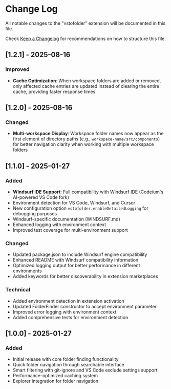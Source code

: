 # Change Log

All notable changes to the "vstofolder" extension will be documented in this file.

Check [Keep a Changelog](http://keepachangelog.com/) for recommendations on how to structure this file.

## [1.2.1] - 2025-08-16

### Improved
- **Cache Optimization**: When workspace folders are added or removed, only affected cache entries are updated instead of clearing the entire cache, providing faster response times

## [1.2.0] - 2025-08-16

### Changed
- **Multi-workspace Display**: Workspace folder names now appear as the first element of directory paths (e.g., `workspace-name/src/components`) for better navigation clarity when working with multiple workspace folders

## [1.1.0] - 2025-01-27

### Added
- **Windsurf IDE Support**: Full compatibility with Windsurf IDE (Codeium's AI-powered VS Code fork)
- Environment detection for VS Code, Windsurf, and Cursor
- New configuration option `vstofolder.enableDetailedLogging` for debugging purposes
- Windsurf-specific documentation (WINDSURF.md)
- Enhanced logging with environment context
- Improved test coverage for multi-environment support

### Changed
- Updated package.json to include Windsurf engine compatibility
- Enhanced README with Windsurf compatibility information
- Optimized logging output for better performance in different environments
- Added keywords for better discoverability in extension marketplaces

### Technical
- Added environment detection in extension activation
- Updated FolderFinder constructor to accept environment parameter
- Improved error logging with environment context
- Added comprehensive tests for environment detection

## [1.0.0] - 2025-01-27

### Added
- Initial release with core folder finding functionality
- Quick folder navigation through searchable interface
- Smart filtering with git-ignore and VS Code exclude settings support
- Performance-optimized caching system
- Explorer integration for folder navigation
